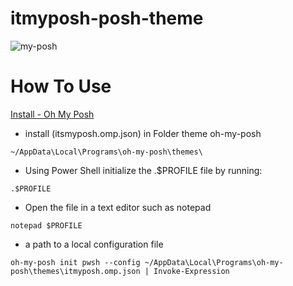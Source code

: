 # itmyposh-posh-theme

![my-posh](https://user-images.githubusercontent.com/69795132/197131348-4ce58a77-682c-49e7-88d6-acebec434626.png)

# How To Use

<a href="https://ohmyposh.dev/docs/installation/windows" target="_blank">Install - Oh My Posh</a>

- install (itsmyposh.omp.json) in Folder theme oh-my-posh
```pws
~/AppData\Local\Programs\oh-my-posh\themes\
```


- Using Power Shell initialize the .$PROFILE file by running:
```pws
.$PROFILE
```


- Open the file in a text editor such as notepad
```
notepad $PROFILE
```


- a path to a local configuration file
```pws
oh-my-posh init pwsh --config ~/AppData\Local\Programs\oh-my-posh\themes\itmyposh.omp.json | Invoke-Expression
```

